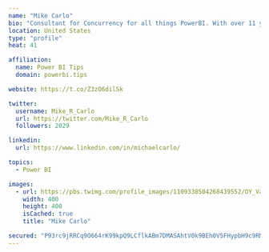 ```yaml
---
name: "Mike Carlo"
bio: "Consultant for Concurrency for all things PowerBI. With over 11 years of data experience I'm making waves by deploying PowerBI into local Milwaukee Companies."
location: United States
type: "profile"
heat: 41

affiliation:
  name: Power BI Tips
  domain: powerbi.tips

website: https://t.co/Z3zO6dilSk

twitter:
  username: Mike_R_Carlo
  url: https://twitter.com/Mike_R_Carlo
  followers: 2029

linkedin:
  url: https://www.linkedin.com/in/michaelcarlo/

topics:
  - Power BI

images:
  - url: https://pbs.twimg.com/profile_images/1109338504268439552/OY_Va867_400x400.jpg
    width: 400
    height: 400
    isCached: true
    title: "Mike Carlo"

secured: "P93rc9jRRCq9O664rK99kpQ9LCflkABm7DMASAhtV0k9BEh0V5FHypbH9c9RMVe/4ihgV1Q6y7isrPRGTfSPy6jfVZmdXMCaV/1ecrAmWA3S6V2hZPKl8d2cQYO3jiwooxBFR/t/l0X6MeNmt0HuSS4byn02GFO5ysrfO6GI6vNmvYYD8+t4WNt2E7UYsPXsD4B9IczJhTXogvFpzburG7wJ4xa/b0/waRv2vy3pfebzHM/JSvpk23q5LKShVzyo8XSvaDqdP4Sg5DcAzc2m3QfBYX6Y2FJH4ZIxgCdEOVjJ3mgN16X/w7n+A8EqOZaM9wIqWKQUima7nbYj6z+DYCV9pFNgNGpZkQqKSiUH18o05Dmdok6LLm/EjIeePcHnhwtmIU8JimWcJu447oluM+Q4XZQRe4Aymz2y37PibFM=;m+a0fwiL0HHNeL2kblBuiQ=="
---
```


